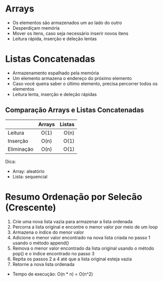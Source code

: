 # Arrays
- Os elementos são armazenados um ao lado do outro
- Desperdiçam memória
- Mover os itens, caso seja necessário inserir novos itens
- Leitura rápida, inserção e deleção lentas

# Listas Concatenadas
- Armazenamento espalhado pela memória
- Um elemento armazena o endereço do próximo elemento
- Caso você queira saber o último elemento, precisa percorrer todos os elementos
- Leitura lenta, inserção e deleção rápidas

## Comparação Arrays e Listas Concatenadas
|  | Arrays | Listas |
|----------|:--------:|--------:|
| Leitura | O(1) | O(n) |
| Inserção | O(n) | O(1) |
| Eliminação | O(n) | O(1) |

Dica:
- Array: aleatório
- Lista: sequencial

# Resumo Ordenação por Selecão (Crescente)

1. Crie uma nova lista vazia para armazenar a lista ordenada
2. Percorra a lista original e encontre o menor valor por meio de um loop
3. Armazena o índice do menor valor
4. Adicione o menor valor encontrado na nova lista criada no passo 1 usando o método append()
5. Remova o menor valor encontrado da lista original usando o método pop() e o índice encontrado no passo 3
6. Repita os passos 2 a 4 até que a lista original esteja vazia
7. Retorne a nova lista ordenada

- Tempo de execução: O(n * n) = O(n^2)